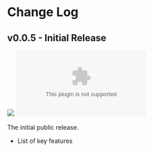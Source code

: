 # Change Log

## v0.0.5 - Initial Release

![](https://img.shields.io/badge/release%20date-November%2023%2C%202023-blue)
![GitHub release](https://img.shields.io/github/downloads-pre/dovrosenberg/fvtt-campaign-builder/v0.0.5/module.zip)

The initial public release.

- List of key features
